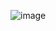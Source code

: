 ![image](https://user-images.githubusercontent.com/45632865/186737528-df6a3255-3b05-41de-8e1b-a6668bb85632.png)
